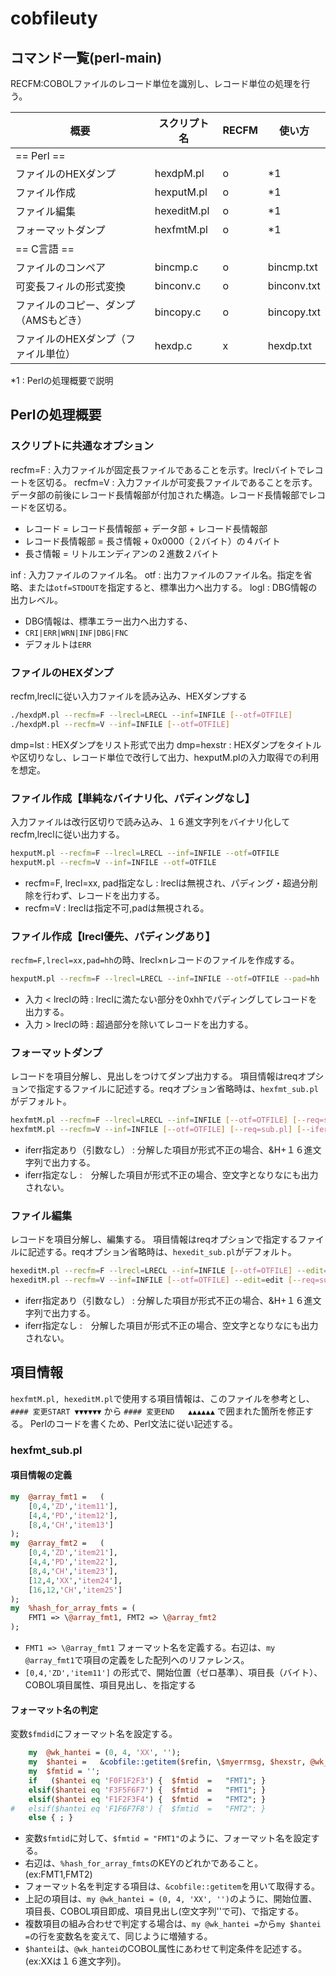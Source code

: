 # cobfileuty

## コマンド一覧(perl-main)
RECFM:COBOLファイルのレコード単位を識別し、レコード単位の処理を行う。

| 概要 | スクリプト名 | RECFM | 使い方 |
| --- | --- | -- | --- |
| == Perl == | | | |
| ファイルのHEXダンプ | hexdpM.pl | o | *1 |
| ファイル作成 | hexputM.pl | o | *1 |
| ファイル編集 | hexeditM.pl | o | *1 |
| フォーマットダンプ | hexfmtM.pl | o | *1 |
| == C言語 == | | |
| ファイルのコンペア | bincmp.c | o | bincmp.txt |
| 可変長フィルの形式変換 | binconv.c | o | binconv.txt | 
| ファイルのコピー、ダンプ（AMSもどき） | bincopy.c | o | bincopy.txt |
| ファイルのHEXダンプ（ファイル単位） | hexdp.c | x | hexdp.txt |

*1 : Perlの処理概要で説明

## Perlの処理概要
### スクリプトに共通なオプション
recfm=F : 入力ファイルが固定長ファイルであることを示す。lreclバイトでレコートを区切る。
recfm=V : 入力ファイルが可変長ファイルであることを示す。データ部の前後にレコード長情報部が付加された構造。レコード長情報部でレコードを区切る。
- レコード = レコード長情報部 + データ部 + レコード長情報部
- レコード長情報部 = 長さ情報 + 0x0000（２バイト）の４バイト
- 長さ情報 = リトルエンディアンの２進数２バイト 

inf : 入力ファイルのファイル名。
otf : 出力ファイルのファイル名。指定を省略、または```otf=STDOUT```を指定すると、標準出力へ出力する。
logl : DBG情報の出力レベル。

- DBG情報は、標準エラー出力へ出力する、
- ```CRI|ERR|WRN|INF|DBG|FNC```
- デフォルトは```ERR```

### ファイルのHEXダンプ
recfm,lreclに従い入力ファイルを読み込み、HEXダンプする

```sh
./hexdpM.pl --recfm=F --lrecl=LRECL --inf=INFILE [--otf=OTFILE] 
./hexdpM.pl --recfm=V --inf=INFILE [--otf=OTFILE]
```

dmp=lst : HEXダンプをリスト形式で出力
dmp=hexstr : HEXダンプをタイトルや区切りなし、レコード単位で改行して出力、hexputM.plの入力取得での利用を想定。

### ファイル作成【単純なバイナリ化、パディングなし】
入力ファイルは改行区切りで読み込み、１６進文字列をバイナリ化してrecfm,lreclに従い出力する。

```sh
hexputM.pl --recfm=F --lrecl=LRECL --inf=INFILE --otf=OTFILE
hexputM.pl --recfm=V --inf=INFILE --otf=OTFILE
```
- recfm=F, lrecl=xx, pad指定なし : lreclは無視され、パディング・超過分削除を行わず、レコードを出力する。
- recfm=V : lreclは指定不可,padは無視される。

### ファイル作成【lrecl優先、パディングあり】
``recfm=F,lrecl=xx,pad=hh``の時、lrecl×nレコードのファイルを作成する。

```sh
hexputM.pl --recfm=F --lrecl=LRECL --inf=INFILE --otf=OTFILE --pad=hh
```
- 入力 < lreclの時 : lreclに満たない部分を0xhhでパディングしてレコードを出力する。
- 入力 > lreclの時 : 超過部分を除いてレコードを出力する。


### フォーマットダンプ
レコードを項目分解し、見出しをつけてダンプ出力する。
項目情報はreqオプションで指定するファイルに記述する。reqオプション省略時は、```hexfmt_sub.pl```がデフォルト。

```sh
hexfmtM.pl --recfm=F --lrecl=LRECL --inf=INFILE [--otf=OTFILE] [--req=sub.pl] [--iferr=hex]
hexfmtM.pl --recfm=V --inf=INFILE [--otf=OTFILE] [--req=sub.pl] [--iferr=hex]
```
- iferr指定あり（引数なし） : 分解した項目が形式不正の場合、&H+１６進文字列で出力する。
- iferr指定なし :　分解した項目が形式不正の場合、空文字となりなにも出力されない。

### ファイル編集
レコードを項目分解し、編集する。
項目情報はreqオプションで指定するファイルに記述する。reqオプション省略時は、```hexedit_sub.pl```がデフォルト。

```sh
hexeditM.pl --recfm=F --lrecl=LRECL --inf=INFILE [--otf=OTFILE] --edit=edit [--req=sub.pl] [--iferr=hex]
hexeditM.pl --recfm=V --inf=INFILE [--otf=OTFILE] --edit=edit [--req=sub.pl] [--iferr=hex]
```
- iferr指定あり（引数なし） : 分解した項目が形式不正の場合、&H+１６進文字列で出力する。
- iferr指定なし :　分解した項目が形式不正の場合、空文字となりなにも出力されない。


## 項目情報
``hexfmtM.pl, hexeditM.pl``で使用する項目情報は、このファイルを参考とし、``#### 変更START ▼▼▼▼▼▼`` から ``#### 変更END   ▲▲▲▲▲▲`` で囲まれた箇所を修正する。
Perlのコードを書くため、Perl文法に従い記述する。

### hexfmt_sub.pl

#### 項目情報の定義
````pl
my	@array_fmt1	=	(
	[0,4,'ZD','item11'], 
	[4,4,'PD','item12'], 
	[8,4,'CH','item13']
);
my	@array_fmt2	=	(
	[0,4,'ZD','item21'], 
	[4,4,'PD','item22'], 
	[8,4,'CH','item23'], 
	[12,4,'XX','item24'],
	[16,12,'CH','item25']
);
my	%hash_for_array_fmts = (
	FMT1 => \@array_fmt1, FMT2 => \@array_fmt2
);
````

- ```FMT1 => \@array_fmt1``` フォーマット名を定義する。右辺は、```my @array_fmt1```で項目の定義をした配列へのリファレンス。
- ```[0,4,'ZD','item11']``` の形式で、開始位置（ゼロ基準）、項目長（バイト）、COBOL項目属性、項目見出し、を指定する

#### フォーマット名の判定
変数```$fmdid```にフォーマット名を設定する。

```pl
	my	@wk_hantei = (0, 4, 'XX', '');
	my	$hantei	=	&cobfile::getitem($refin, \$myerrmsg, $hexstr, @wk_hantei, $decenc);
	my	$fmtid = '';
	if   ($hantei eq 'F0F1F2F3') {	$fmtid	=	"FMT1";	} 
	elsif($hantei eq 'F3F5F6F7') {	$fmtid	=	"FMT1";	} 
	elsif($hantei eq 'F1F2F3F4') {	$fmtid	=	"FMT2";	} 
#	elsif($hantei eq 'F1F6F7F8') {	$fmtid	=	"FMT2";	} 
	else { ; }
```

- 変数```$fmtid```に対して、```$fmtid = "FMT1"```のように、フォーマット名を設定する。
- 右辺は、```%hash_for_array_fmts```のKEYのどれかであること。(ex:FMT1,FMT2)
- フォーマット名を判定する項目は、```&cobfile::getitem```を用いて取得する。
- 上記の項目は、```my @wk_hantei = (0, 4, 'XX', '')```のように、開始位置、項目長、COBOL項目即成、項目見出し(空文字列''で可)、で指定する。
- 複数項目の組み合わせで判定する場合は、```my @wk_hantei =```から```my $hantei	=```の行を変数名を変えて、同じように増殖する。
- ```$hantei```は、```@wk_hantei```のCOBOL属性にあわせて判定条件を記述する。(ex:XXは１６進文字列)。

